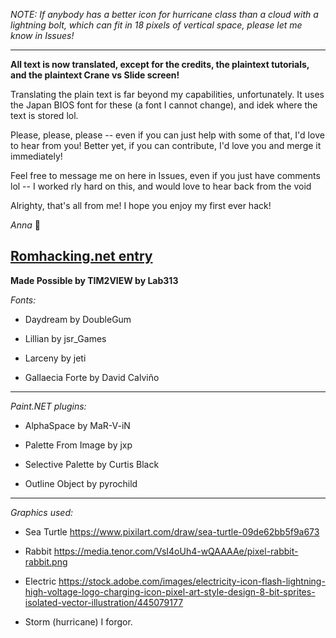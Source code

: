 *NOTE:
If anybody has a better icon for hurricane class than a cloud with a lightning bolt, which can fit in 18 pixels of vertical space, please let me know in Issues!*

--------

**All text is now translated, except for the credits, the plaintext tutorials, and the plaintext Crane vs Slide screen!**

Translating the plain text is far beyond my capabilities, unfortunately. It uses the Japan BIOS font for these (a font I cannot change), and idek where the text is stored lol. 

Please, please, please -- even if you can just help with some of that, I'd love to hear from you! Better yet, if you can contribute, I'd love you and merge it immediately! 

Feel free to message me on here in Issues, even if you just have comments lol -- I worked rly hard on this, and would love to hear back from the void

Alrighty, that's all from me! I hope you enjoy my first ever hack!

*Anna* 💖

[Romhacking.net entry](https://www.romhacking.net/translations/7419/)
------------

**Made Possible by TIM2VIEW by Lab313**

*Fonts:* 
- Daydream by DoubleGum

- Lillian by jsr_Games

- Larceny by jeti

- Gallaecia Forte by David Calviño

----

*Paint.NET plugins:*

- AlphaSpace by MaR-V-iN

- Palette From Image by jxp

- Selective Palette by Curtis Black

- Outline Object by pyrochild

----

*Graphics used:*

- Sea Turtle https://www.pixilart.com/draw/sea-turtle-09de62bb5f9a673

- Rabbit https://media.tenor.com/VsI4oUh4-wQAAAAe/pixel-rabbit-rabbit.png

- Electric https://stock.adobe.com/images/electricity-icon-flash-lightning-high-voltage-logo-charging-icon-pixel-art-style-design-8-bit-sprites-isolated-vector-illustration/445079177

- Storm (hurricane) I forgor.
